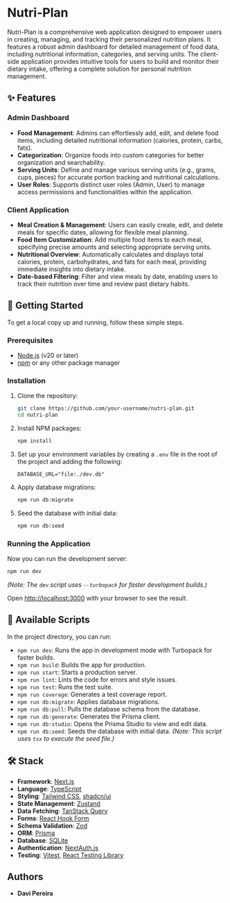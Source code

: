 # Nutri-Plan

Nutri-Plan is a comprehensive web application designed to empower users in creating, managing, and tracking their personalized nutrition plans. It features a robust admin dashboard for detailed management of food data, including nutritional information, categories, and serving units. The client-side application provides intuitive tools for users to build and monitor their dietary intake, offering a complete solution for personal nutrition management.

## ✨ Features

### Admin Dashboard
- **Food Management**: Admins can effortlessly add, edit, and delete food items, including detailed nutritional information (calories, protein, carbs, fats).
- **Categorization**: Organize foods into custom categories for better organization and searchability.
- **Serving Units**: Define and manage various serving units (e.g., grams, cups, pieces) for accurate portion tracking and nutritional calculations.
- **User Roles**: Supports distinct user roles (Admin, User) to manage access permissions and functionalities within the application.

### Client Application
- **Meal Creation & Management**: Users can easily create, edit, and delete meals for specific dates, allowing for flexible meal planning.
- **Food Item Customization**: Add multiple food items to each meal, specifying precise amounts and selecting appropriate serving units.
- **Nutritional Overview**: Automatically calculates and displays total calories, protein, carbohydrates, and fats for each meal, providing immediate insights into dietary intake.
- **Date-based Filtering**: Filter and view meals by date, enabling users to track their nutrition over time and review past dietary habits.

## 🚀 Getting Started

To get a local copy up and running, follow these simple steps.

### Prerequisites

- [Node.js](https://nodejs.org/en/) (v20 or later)
- [npm](https://www.npmjs.com/) or any other package manager

### Installation

1. Clone the repository:
   ```bash
   git clone https://github.com/your-username/nutri-plan.git
   cd nutri-plan
   ```
2. Install NPM packages:
   ```bash
   npm install
   ```
3. Set up your environment variables by creating a `.env` file in the root of the project and adding the following:
   ```env
   DATABASE_URL="file:./dev.db"
   ```
4. Apply database migrations:
   ```bash
   npm run db:migrate
   ```
5. Seed the database with initial data:
   ```bash
   npm run db:seed
   ```

### Running the Application

Now you can run the development server:

```bash
npm run dev
```
*(Note: The `dev` script uses `--turbopack` for faster development builds.)*

Open [http://localhost:3000](http://localhost:3000) with your browser to see the result.

## 📜 Available Scripts

In the project directory, you can run:

- `npm run dev`: Runs the app in development mode with Turbopack for faster builds.
- `npm run build`: Builds the app for production.
- `npm run start`: Starts a production server.
- `npm run lint`: Lints the code for errors and style issues.
- `npm run test`: Runs the test suite.
- `npm run coverage`: Generates a test coverage report.
- `npm run db:migrate`: Applies database migrations.
- `npm run db:pull`: Pulls the database schema from the database.
- `npm run db:generate`: Generates the Prisma client.
- `npm run db:studio`: Opens the Prisma Studio to view and edit data.
- `npm run db:seed`: Seeds the database with initial data. *(Note: This script uses `tsx` to execute the seed file.)*

## 🛠️ Stack

- **Framework**: [Next.js](https://nextjs.org/)
- **Language**: [TypeScript](https://www.typescriptlang.org/)
- **Styling**: [Tailwind CSS](https://tailwindcss.com/), [shadcn/ui](https://ui.shadcn.com/)
- **State Management**: [Zustand](https://github.com/pmndrs/zustand)
- **Data Fetching**: [TanStack Query](https://tanstack.com/query/latest)
- **Forms**: [React Hook Form](https://react-hook-form.com/)
- **Schema Validation**: [Zod](https://zod.dev/)
- **ORM**: [Prisma](https://www.prisma.io/)
- **Database**: [SQLite](https://www.sqlite.org/index.html)
- **Authentication**: [NextAuth.js](https://next-auth.js.org/)
- **Testing**: [Vitest](https://vitest.dev/), [React Testing Library](https://testing-library.com/)

## Authors

* **Davi Pereira**
